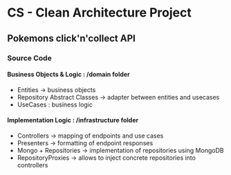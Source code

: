 # CS - Clean Architecture Project
## Pokemons click'n'collect API

### Source Code

#### Business Objects & Logic : /domain folder
- Entities -> business objects
- Repository Abstract Classes -> adapter between entities and usecases
- UseCases : business logic

#### Implementation Logic : /infrastructure folder
- Controllers -> mapping of endpoints and use cases
- Presenters -> formatting of endpoint responses
- Mongo + Repositories -> implementation of repositories using MongoDB
- RepositoryProxies -> allows to inject concrete repositories into controllers
